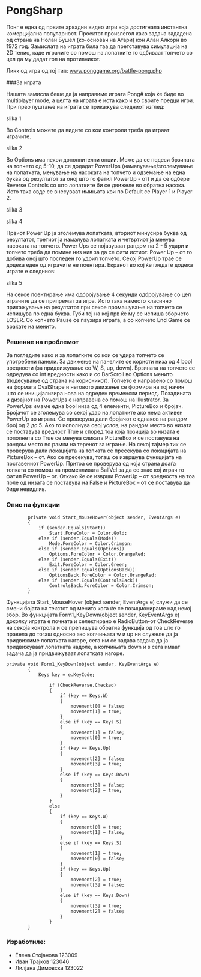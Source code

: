 # PongSharp


Понг е една од првите аркадни видео игри која достигнала инстантна комерцијална популарност. Проектот произлегол како задача зададена од страна на Нолан Бушел (ко-основач на Атари) кон Алан Алкорн во 1972 год. Замислата на играта била таа да претставува симулација на 2D тенис, каде играчите со помош на лопатките го одбиваат топчето со цел да му дадат гол на противникот.

Линк од игра од тој тип: www.ponggame.org/battle-pong.php

###За играта

Нашата замисла беше да ја направиме играта Pong# која ќе биде во multiplayer mode, а целта на играта е иста како и во своите предци игри. При прво пуштање на играта се прикажува следниот изглед:

slika 1

Во Controls можете да видите со кои контроли треба да играат играчите. 

slika 2

Во Options има некои дополнителни опции. Може да се подеси брзината на топчето од 5-10, да се додадат PowerUps (намалување/зголемување на лопатката, менување на насоката на топчето и одземање на една буква од резултатот за оној што го фатил PowerUp - от) и да се одбере Reverse Controls со што лопатките би се движеле во обратна насока. Исто така овде се внесуваат имињата кои по Default се Player 1 и Player 2.

slika 3

slika 4

Првиот Power Up  ја зголемува лопатката, вториот минусира буква од резултатот, третиот ја намалува лопатката и четвртиот ја менува насоката на топчето. Power Ups  се појавуваат рандом на 2 - 5 удари и топчето треба да помине низ нив за да се фати истиот. Power Up – от го добива оној што последен го удрил топчето. Секој PowerUp трае се додека еден од играчите не поентира.
Екранот во кој ќе гледате додека играте е следниов:

slika 5

На секое поентирање има одбројување 4 секунди одбројување со цел играчите да се припремат за игра. Исто така наместо класично прикажување на резултатот при секое промашување на топчето се испишува по една буква. Губи тој на кој прв ќе му се испиша зборчето LOSER.
Со копчето Pause се паузира играта, а со копчето End Game се враќате на менито.

### Решение на проблемот

За погледите како и за лопатките со кои се удира топчето се употребени панели. За движење  на панелите се користи низа од 4 bool вредности (за придвижување со W, S, up, down). Брзината на топчето се одредува со int вредности како и со BarScroll во Options менито (подесување од страна на корисникот). Топчето е направено со помош на формата OvalShape и неговото движење се формира на тој начин што се иницијализира нова на одреден временски период. Позадината и дизајнот на PowerUps  е направена со помош на Illustrator.
За PowerUps имаме една bool низа од 4 елементи, PictureBox и бројач. Бројачот се зголемува со секој удар на лопатките ако нема активен PowerUp во играта. Се проверува дали бројачот е еднаков на рандом број од 2 до 5. Ако го исполнува овој услов, на рандом место во низата се поставува вредност True и според тоа која позиција во низата е пополнета со True се менува сликата PictureBox  и се поставува на рандом место во рамки на теренот за играње. На секој тајмер тик се проверува дали локацијата на топката се пресекува со локацијата на PictureBox – от. Ако се пресекува, тогаш се извршува функцијата на поставениот PowerUp.  Притоа се проверува од која страна доаѓа топката со помош на променливата BallVel за да се знае кој играч го фатил PowerUp – от. Откако ќе се изврши PowerUp – от  вредноста на тоа поле од низата се поставува на False и PictureBox – от се поставува да биде невидлив. 

### Опис на функции

```
        private void Start_MouseHover(object sender, EventArgs e)
        {
            if (sender.Equals(Start))
                Start.ForeColor = Color.Gold;
            else if (sender.Equals(Mode))
                Mode.ForeColor = Color.Crimson;
            else if (sender.Equals(Options))
                Options.ForeColor = Color.OrangeRed;
            else if (sender.Equals(Exit))
                Exit.ForeColor = Color.Green;
            else if (sender.Equals(OptionsBack))
                OptionsBack.ForeColor = Color.OrangeRed;
            else if (sender.Equals(ControlsBack))
                ControlsBack.ForeColor = Color.Crimson;
        }

```
Функцијата Start_MouseHover (object sender, EventArgs e) служи да се смени бојата на текстот од менито кога ќе се позиционираме над некој збор.
Во функцијата Form1_KeyDown(object sender, KeyEventArgs e) доколку играта е почната и селектирано е RadioButton-от CheckReverse на секоја контрола и се препишува обратна функција од тоа што го правела до тогаш односно ако копчињата w и up ни служеле да ја придвижиме лопатката нагоре, сега им се задава задача да ја придвижуваат лопатката надоле, а копчињата down и s сега имаат задача да ја придвижуваат лопатката нагоре.

```
private void Form1_KeyDown(object sender, KeyEventArgs e)
        {
            Keys key = e.KeyCode;
    
                if (CheckReverse.Checked)
                {
                    if (key == Keys.W)
                    {
                        movement[0] = false;
                        movement[1] = true;
                    }
                    else if (key == Keys.S)
                    {
                        movement[1] = false;
                        movement[0] = true;
                    }
                    if (key == Keys.Up)
                    {
                        movement[2] = false;
                        movement[3] = true;
                    }
                    else if (key == Keys.Down)
                    {
                        movement[3] = false;
                        movement[2] = true;
                    }
                }
                else
                {
                    if (key == Keys.W)
                    {
                        movement[0] = true;
                        movement[1] = false;
                    }
                    else if (key == Keys.S)
                    {
                        movement[1] = true;
                        movement[0] = false;
                    }
                    if (key == Keys.Up)
                    {
                        movement[2] = true;
                        movement[3] = false;
                    }
                    else if (key == Keys.Down)
                    {
                        movement[3] = true;
                        movement[2] = false;
                    }
                }
        }

```
### Изработиле:

* Елена Стојанова 123009
* Иван Трајков 123046	
* Лилјана Димовска 123022
